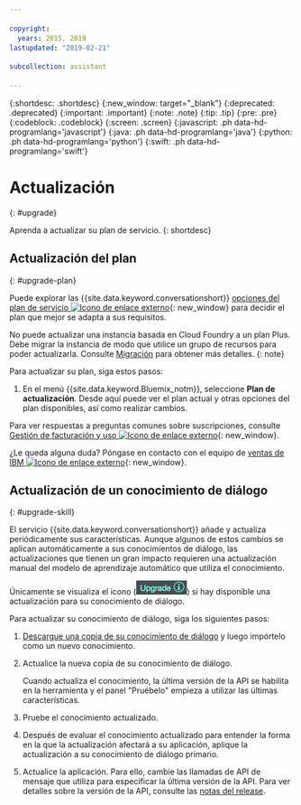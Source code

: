 ```yaml
---

copyright:
  years: 2015, 2019
lastupdated: "2019-02-21"

subcollection: assistant

---
```


{:shortdesc: .shortdesc}
{:new_window: target="_blank"}
{:deprecated: .deprecated}
{:important: .important}
{:note: .note}
{:tip: .tip}
{:pre: .pre}
{:codeblock: .codeblock}
{:screen: .screen}
{:javascript: .ph data-hd-programlang='javascript'}
{:java: .ph data-hd-programlang='java'}
{:python: .ph data-hd-programlang='python'}
{:swift: .ph data-hd-programlang='swift'}

# Actualización
{: #upgrade}

Aprenda a actualizar su plan de servicio.
{: shortdesc}

## Actualización del plan
{: #upgrade-plan}

Puede explorar las {{site.data.keyword.conversationshort}} [opciones del plan de servicio ![Icono de enlace externo](../../icons/launch-glyph.svg "Icono de enlace externo")](https://www.ibm.com/cloud/watson-assistant/pricing/){: new_window} para decidir el plan que mejor se adapta a sus requisitos.

No puede actualizar una instancia basada en Cloud Foundry a un plan Plus. Debe migrar la instancia de modo que utilice un grupo de recursos para poder actualizarla. Consulte [Migración](/docs/services/assistant?topic=assistant-migrate) para obtener más detalles.
{: note}

Para actualizar su plan, siga estos pasos:

1.  En el menú {{site.data.keyword.Bluemix_notm}}, seleccione **Plan de actualización**.
    Desde aquí puede ver el plan actual y otras opciones del plan disponibles, así como realizar cambios.

Para ver respuestas a preguntas comunes sobre suscripciones, consulte [Gestión de facturación y uso ![Icono de enlace externo](../../icons/launch-glyph.svg "Icono de enlace externo")](/docs/billing-usage?topic=billing-usage-charges){: new_window}.

¿Le queda alguna duda? Póngase en contacto con el equipo de [ventas de IBM ![Icono de enlace externo](../../icons/launch-glyph.svg "Icono de enlace externo")](https://www-01.ibm.com/marketing/iwm/dre/signup?source=urx-20970){: new_window}.

## Actualización de un conocimiento de diálogo
{: #upgrade-skill}

El servicio {{site.data.keyword.conversationshort}} añade y actualiza periódicamente sus características. Aunque algunos de estos cambios se aplican automáticamente a sus conocimientos de diálogo, las actualizaciones que tienen un gran impacto requieren una actualización manual del modelo de aprendizaje automático que utiliza el conocimiento.

Únicamente se visualiza el icono (![Icono actualizar](images/upgrade.png)) si hay disponible una actualización para su conocimiento de diálogo.

Para actualizar su conocimiento de diálogo, siga los siguientes pasos:

1.  [Descargue una copia de su conocimiento de diálogo](/docs/services/assistant?topic=assistant-skill-add#skill-add-download-skill) y luego impórtelo como un nuevo conocimiento.
2.  Actualice la nueva copia de su conocimiento de diálogo.

    Cuando actualiza el conocimiento, la última versión de la API se habilita en la herramienta y el panel "Pruébelo" empieza a utilizar las últimas características.
3.  Pruebe el conocimiento actualizado.
4.  Después de evaluar el conocimiento actualizado para entender la forma en la que la actualización afectará a su aplicación, aplique la actualización a su conocimiento de diálogo primario.
5.  Actualice la aplicación. Para ello, cambie las llamadas de API de mensaje que utiliza para especificar la última versión de la API. Para ver detalles sobre la versión de la API, consulte las [notas del release](/docs/services/assistant?topic=assistant-release-notes).
